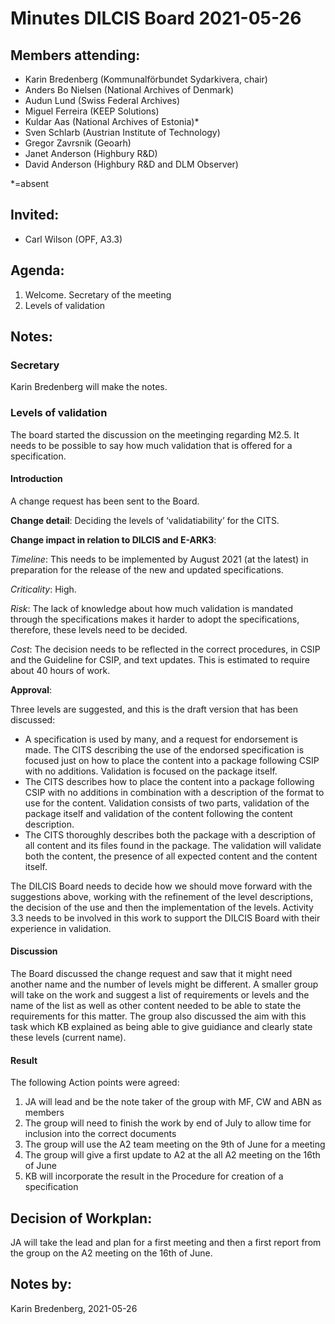 # **Minutes DILCIS Board 2021-05-26**


## **Members attending:**



*   Karin Bredenberg (Kommunalförbundet Sydarkivera, chair)
*   Anders Bo Nielsen (National Archives of Denmark) 
*   Audun Lund (Swiss Federal Archives)
*   Miguel Ferreira (KEEP Solutions)
*   Kuldar Aas (National Archives of Estonia)*
*   Sven Schlarb (Austrian Institute of Technology)
*   Gregor Zavrsnik (Geoarh)
*   Janet Anderson (Highbury R&D)
*   David Anderson (Highbury R&D and DLM Observer)

*=absent 


## **Invited:**



*   Carl Wilson (OPF, A3.3)


## **Agenda:**



1. Welcome. Secretary of the meeting
2. Levels of validation


## **Notes:**


### Secretary

Karin Bredenberg will make the notes.


### Levels of validation

The board started the discussion on the meetinging regarding M2.5. It needs to be possible to say how much validation that is offered for a specification.


#### Introduction

A change request has been sent to the Board.

**Change detail**: Deciding the levels of ‘validatiability’ for the CITS.

**Change impact in relation to DILCIS and E-ARK3**:

_Timeline_: This needs to be implemented by August 2021 (at the latest) in preparation for the release of the new and updated specifications.

_Criticality_: High.

_Risk_: The lack of knowledge about how much validation is mandated through the specifications makes it harder to adopt the specifications, therefore, these levels need to be decided.

_Cost_: The decision needs to be reflected in the correct procedures, in CSIP and the Guideline for CSIP, and text updates. This is estimated to require about 40 hours of work.

**Approval**:

Three levels are suggested, and this is the draft version that has been discussed:



*   A specification is used by many, and a request for endorsement is made. The CITS describing the use of the endorsed specification is focused just on how to place the content into a package following CSIP with no additions. Validation is focused on the package itself.
*   The CITS describes how to place the content into a package following CSIP with no additions in combination with a description of the format to use for the content. Validation consists of two parts, validation of the package itself and validation of the content following the content description.
*   The CITS thoroughly describes both the package with a description of all content and its files found in the package. The validation will validate both the content, the presence of all expected content and the content itself. 

The DILCIS Board needs to decide how we should move forward with the suggestions above, working with the refinement of the level descriptions, the decision of the use and then the implementation of the levels. Activity 3.3 needs to be involved in this work to support the DILCIS Board with their experience in validation.


#### Discussion

The Board discussed the change request and saw that it might need another name and the number of levels might be different. A smaller group will take on the work and suggest a list of requirements or levels and the name of the list as well as other content needed to be able to state the requirements for this matter. The group also discussed the aim with this task which KB explained as being able to give guidiance and clearly state these levels (current name).

#### Result

The following Action points were agreed:


1. JA will lead and be the note taker of the group with MF, CW and ABN as members
2. The group will need to finish the work by end of July to allow time for inclusion into the correct documents
3. The group will use the A2 team meeting on the 9th of June for a meeting
4. The group will give a first update to A2 at the all A2 meeting on the 16th of June
5. KB will incorporate the result in the Procedure for creation of a specification


## **Decision of Workplan:**

JA will take the lead and plan for a first meeting and then a first report from the group on the A2 meeting on the 16th of June.


## **Notes by:**

Karin Bredenberg, 2021-05-26
